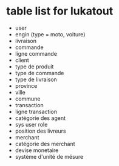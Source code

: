 # table list for lukatout

- user
- engin (type = moto, voiture)
- livraison
- commande
- ligne commande
- client
- type de produit
- type de commande 
- type de livraison
- province
- ville 
- commune
- transaction
- ligne transaction
- catégorie des agent
- sys user role
- position des livreurs
- merchant
- catégorie des merchant
- devise monetaire
- système d'unité de mésure